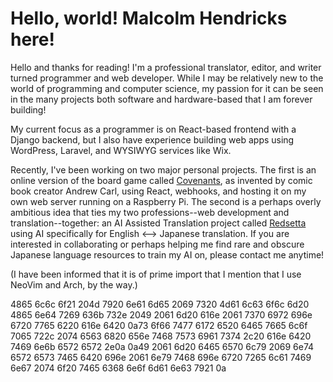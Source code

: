 # Hello, world! Malcolm Hendricks here!

Hello and thanks for reading! I'm a professional translator, editor, and writer turned programmer and web developer. While I may be relatively new to the world of programming and computer science, my passion for it can be seen in the many projects both software and hardware-based that I am forever building!

My current focus as a programmer is on React-based frontend with a Django backend, but I also have experience building web apps using WordPress, Laravel, and WYSIWYG services like Wix.

Recently, I've been working on two major personal projects. The first is an online version of the board game called [Covenants](https://github.com/Redwindmh/Covenants), as invented by comic book creator Andrew Carl, using React, webhooks, and hosting it on my own web server running on a Raspberry Pi. The second is a perhaps overly ambitious idea that ties my two professions--web development and translation--together: an AI Assisted Translation project called [Redsetta](https://github.com/Redwindmh/Redsetta_Stone) using AI specifically for English <--> Japanese translation. If you are interested in collaborating or perhaps helping me find rare and obscure Japanese language resources to train my AI on, please contact me anytime!

(I have been informed that it is of prime import that I mention that I use NeoVim and Arch, by the way.)

4865 6c6c 6f21 204d 7920 6e61 6d65 2069 7320 4d61 6c63 6f6c 6d20 4865 6e64 
7269 636b 732e 2049 2061 6d20 616e 2061 7370 6972 696e 6720 7765 6220 616e 
6420 0a73 6f66 7477 6172 6520 6465 7665 6c6f 7065 722c 2074 6563 6820 656e 
7468 7573 6961 7374 2c20 616e 6420 7469 6e6b 6572 6572 2e0a 0a49 2061 6d20 
6465 6570 6c79 2069 6e74 6572 6573 7465 6420 696e 2061 6e79 7468 696e 6720 
7265 6c61 7469 6e67 2074 6f20 7465 6368 6e6f 6d61 6e63 7921 0a
